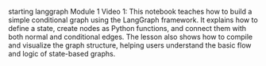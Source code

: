 starting langgraph 
Module 1
Video 1: This notebook teaches how to build a simple conditional graph using the LangGraph framework. It explains how to define a state, create nodes as Python functions, and connect them with both normal and conditional edges. The lesson also shows how to compile and visualize the graph structure, helping users understand the basic flow and logic of state-based graphs.
